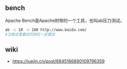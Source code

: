## bench
Apache Bench是Apache附带的一个工具，也叫ab压力测试。

```sh
ab -c 10 -n 100 http://www.baidu.com/
#注意这里最后的斜杠一定要加
```
## wiki
* https://juejin.cn/post/6845166890109796359